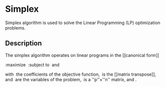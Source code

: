 # Simplex

Simplex algorithm is used to solve the Linear Programming (LP) optimization problems.

## Description

The simplex algorithm operates on linear programs in the [[canonical form]]

:maximize <math display="inline">\mathbf{c^T} \mathbf{x}</math>
:subject to <math>A\mathbf{x} \leq \mathbf{b}</math> and <math>\mathbf{x} \ge 0</math>

with <math>\mathbf{c} = (c_1,\, \dots,\, c_n)</math> the coefficients of the objective function, <math>(\cdot)^\mathrm{T}</math> is the [[matrix transpose]], and <math> \mathbf{x} = (x_1,\, \dots,\, x_n)</math> are the variables of the problem, <math>A</math> is a ''p''×''n'' matrix, and <math> \mathbf{b} = (b_1,\, \dots,\, b_p)</math>.

